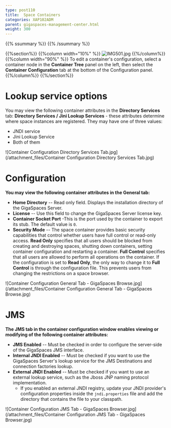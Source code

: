 ```yaml
---
type: post110
title:  Space Containers
categories: XAP102ADM
parent: gigaspaces-management-center.html
weight: 300
---
```


{{% ssummary %}} {{% /ssummary %}}



{{%section%}}
{{%column width="10%" %}}
![IMG501.jpg](/attachment_files/IMG501.jpg)
{{%/column%}}
{{%column width="90%" %}}
To edit a container's configuration, select a container node in the **Container Tree** panel on the left, then select the **Container Configuration** tab at the bottom of the Configuration panel.
{{%/column%}}
{{%/section%}}

# Lookup service options

You may view the following container attributes in the **Directory Services** tab:
**Directory Services / Jini Lookup Services** - these attributes determine where space instances are registered. They may have one of three values:

- JNDI service
- Jini Lookup Service
- Both of them

![Container Configuration Directory Services Tab.jpg](/attachment_files/Container Configuration Directory Services Tab.jpg)


# Configuration

**You may view the following container attributes in the General tab:**

- **Home Directory** -- Read only field. Displays the installation directory of the GigaSpaces Server.
- **License** -- Use this field to change the GigaSpaces Server license key.
- **Container Socket Port** -This is the port used by the container to export its stub. The default value is `0`.
- **Security Mode** -- The space container provides basic security capabilities that control whether users have full control or read-only access. **Read Only** specifies that all users should be blocked from creating and destroying spaces, shutting down containers, setting container configuration and restarting a container. **Full Control** specifies that all users are allowed to perform all operations on the container. If the configuration is set to **Read Only**, the only way to change it to **Full Control** is through the configuration file. This prevents users from changing the restrictions on a space browser.

![Container Configuration General Tab - GigaSpaces Browse.jpg](/attachment_files/Container Configuration General Tab - GigaSpaces Browse.jpg)


# JMS

**The JMS tab in the container configuration window enables viewing or modifying of the following container attributes:**

- **JMS Enabled** -- Must be checked in order to configure the server-side of the GigaSpaces JMS interface.
- **Internal JNDI Enabled** -- Must be checked if you want to use the GigaSpaces Server's lookup service for the JMS Destinations and connection factories lookup.
- **External JNDI Enabled** -- Must be checked if you want to use an external lookup service, such as the Jboss JNP naming protocol implementation.
    - If you enabled an external JNDI registry, update your JNDI provider's configuration properties inside the `jndi.properties` file and add the directory that contains the file to your classpath.

![Container Configuration JMS Tab - GigaSpaces Browser.jpg](/attachment_files/Container Configuration JMS Tab - GigaSpaces Browser.jpg)
